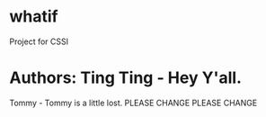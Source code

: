 # whatif
Project for CSSI

Authors:
Ting Ting - Hey Y'all.
=======
Tommy - Tommy is a little lost.
PLEASE CHANGE
PLEASE
CHANGE
